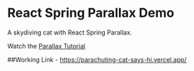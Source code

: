 # React Spring Parallax Demo

A skydiving cat with React Spring Parallax.

Watch the [Parallax Tutorial](https://youtu.be/UgIwjLg4ONk)

##Working Link  - https://parachuting-cat-says-hi.vercel.app/

